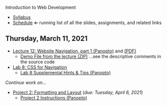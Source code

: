 Introduction to Web Development

- [Syllabus](syllabus.md)
- [Schedule](schedule.md)   &lArr; running list of all the slides, assignments, and related links

## Thursday, March 11, 2021

- [Lecture 12: Website Navigation, part 1 (Panopto)](https://rochester.hosted.panopto.com/Panopto/Pages/Viewer.aspx?id=a2fb88ca-357b-42ba-9a44-ace800f41927) and [(PDF)](12-web-presentation-css-for-navigation1/css-for-navigation.pdf) 
  - [Demo File from the lecture (ZIP)](12-web-presentation-css-for-navigation1/demo_basic-navigation.zip) ...see the descriptive comments in the source code
- [Lab 8: CSS for Navigation](lab08-css-for-navigation/instructions.md) 
  - [Lab 8 Supplemental Hints & Tips (Panopto)](https://rochester.hosted.panopto.com/Panopto/Pages/Viewer.aspx?id=d682251d-bd07-40b9-b265-ace800f42b04)

*Continue work on...*

- [Project 2: Formatting and Layout](project02-formatting-and-layout/instructions.md) (*due: Tuesday, April 6, 2021*)
  - [Project 2 Instructions (Panopto)](https://rochester.hosted.panopto.com/Panopto/Pages/Viewer.aspx?id=1b20ea1d-a93e-40ca-900e-ace0012abf5e)